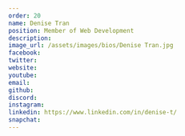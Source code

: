 ```yaml
---
order: 20
name: Denise Tran
position: Member of Web Development
description: 
image_url: /assets/images/bios/Denise Tran.jpg
facebook: 
twitter: 
website: 
youtube: 
email: 
github: 
discord: 
instagram: 
linkedin: https://www.linkedin.com/in/denise-t/
snapchat: 
---
```

